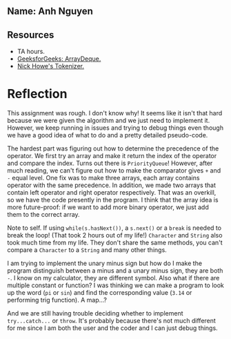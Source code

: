 ## Name: Anh Nguyen

## Resources
- TA hours.
- [GeeksforGeeks: ArrayDeque.](https://www.geeksforgeeks.org/arraydeque-in-java/)
- [Nick Howe's Tokenizer.](https://replit.com/@nhowe/TokenizerNotStatic)

# Reflection

This assignment was rough. I don't know why! It seems like it isn't that hard because we were given the algorithm and we just need to implement it. However, we keep running in issues and trying to debug things even though we have a good idea of what to do and a pretty detailed pseudo-code. 

The hardest part was figuring out how to determine the precedence of the operator. We first try an array and make it return the index of the operator and compare the index. Turns out there is `PriorityQueue`! However, after much reading, we can't figure out how to make the comparator gives `+` and `-` equal level. One fix was to make three arrays, each array contains operator with the same precedence. In addition, we made two arrays that contain left operator and right operator respectively. That was an overkill, so we have the code presently in the program. I think that the array idea is more future-proof: if we want to add more binary operator, we just add them to the correct array. 

Note to self. If using `while(s.hasNext())`, a `s.next()` or a `break` is needed to break the loop! (That took 2 hours out of my life!) `Character` and `String` also took much time from my life. They don't share the same methods, you can't compare a `Character` to a `String` and many other things. 

I am trying to implement the unary minus sign but how do I make the program distinguish between a minus and a unary minus sign, they are both `-`. I know on my calculator, they are different symbol. Also what if there are multiple constant or function? I was thinking we can make a program to look up the word (`pi` or `sin`) and find the corresponding value (`3.14` or performing trig function). A map...? 

And we are still having trouble deciding whether to implement `try...catch...` or `throw`. It's probably because there's not much different for me since I am both the user and the coder and I can just debug things. 
